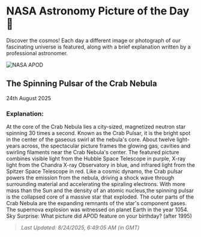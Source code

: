 
  # NASA Astronomy Picture of the Day 🌌

  Discover the cosmos! Each day a different image or photograph of our fascinating universe is featured, along with a brief explanation written by a professional astronomer.

![NASA APOD](https://apod.nasa.gov/apod/image/2508/Crab_HubbleChandraSpitzer_3600.jpg)

## The Spinning Pulsar of the Crab Nebula

24th August 2025

### Explanation: 

At the core of the Crab Nebula lies a city-sized, magnetized neutron star spinning 30 times a second. Known as the Crab Pulsar, it is the bright spot in the center of the gaseous swirl at the nebula's core. About twelve light-years across, the spectacular picture frames the glowing gas, cavities and swirling filaments near the Crab Nebula's center.  The featured picture combines visible light from the Hubble Space Telescope in purple, X-ray light from the Chandra X-ray Observatory in blue, and infrared light from the Spitzer Space Telescope in red.  Like a cosmic dynamo, the Crab pulsar powers the emission from the nebula, driving a shock wave through surrounding material and accelerating the spiraling electrons. With more mass than the Sun and the density of an atomic nucleus,the spinning pulsar is the collapsed core of a massive star that exploded. The outer parts of the Crab Nebula are the expanding remnants of the star's component gases. The supernova explosion was witnessed on planet Earth in the year 1054.   Sky Surprise: What picture did APOD feature on your birthday? (after 1995)

> _Last Updated: 8/24/2025, 6:49:05 AM (in GMT)_
